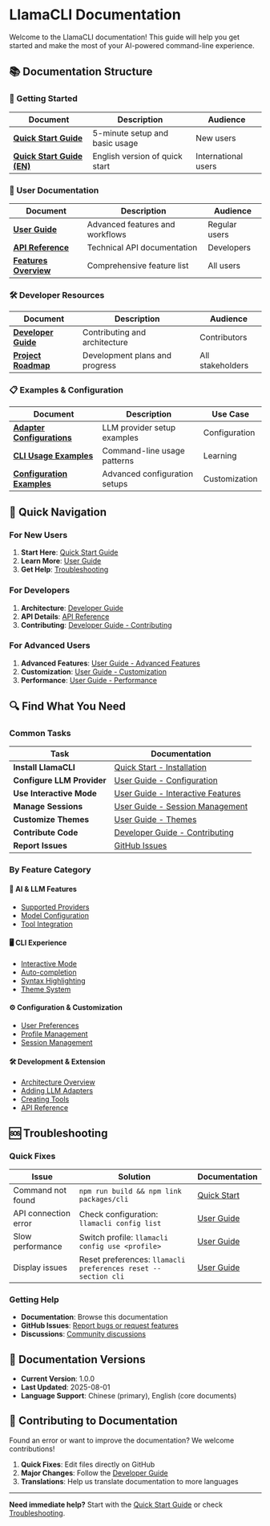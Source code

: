 # LlamaCLI Documentation

Welcome to the LlamaCLI documentation! This guide will help you get started and make the most of your AI-powered command-line experience.

## 📚 Documentation Structure

### 🚀 Getting Started

| Document                                           | Description                    | Audience            |
| -------------------------------------------------- | ------------------------------ | ------------------- |
| **[Quick Start Guide](../QUICK_START.md)**         | 5-minute setup and basic usage | New users           |
| **[Quick Start Guide (EN)](../QUICK_START_EN.md)** | English version of quick start | International users |

### 📖 User Documentation

| Document                              | Description                     | Audience      |
| ------------------------------------- | ------------------------------- | ------------- |
| **[User Guide](USER_GUIDE.md)**       | Advanced features and workflows | Regular users |
| **[API Reference](API_REFERENCE.md)** | Technical API documentation     | Developers    |
| **[Features Overview](FEATURES.md)**  | Comprehensive feature list      | All users     |

### 🛠️ Developer Resources

| Document                                  | Description                    | Audience         |
| ----------------------------------------- | ------------------------------ | ---------------- |
| **[Developer Guide](DEVELOPER_GUIDE.md)** | Contributing and architecture  | Contributors     |
| **[Project Roadmap](ROADMAP.md)**         | Development plans and progress | All stakeholders |

### 📋 Examples & Configuration

| Document                                                         | Description                   | Use Case      |
| ---------------------------------------------------------------- | ----------------------------- | ------------- |
| **[Adapter Configurations](examples/adapter-configurations.md)** | LLM provider setup examples   | Configuration |
| **[CLI Usage Examples](examples/cli-usage-examples.md)**         | Command-line usage patterns   | Learning      |
| **[Configuration Examples](examples/configuration-examples.md)** | Advanced configuration setups | Customization |

## 🎯 Quick Navigation

### For New Users

1. **Start Here**: [Quick Start Guide](../QUICK_START.md)
2. **Learn More**: [User Guide](USER_GUIDE.md)
3. **Get Help**: [Troubleshooting](#troubleshooting)

### For Developers

1. **Architecture**: [Developer Guide](DEVELOPER_GUIDE.md)
2. **API Details**: [API Reference](API_REFERENCE.md)
3. **Contributing**: [Developer Guide - Contributing](DEVELOPER_GUIDE.md#contributing)

### For Advanced Users

1. **Advanced Features**: [User Guide - Advanced Features](USER_GUIDE.md#advanced-tool-integration)
2. **Customization**: [User Guide - Customization](USER_GUIDE.md#customization--preferences)
3. **Performance**: [User Guide - Performance](USER_GUIDE.md#performance--security)

## 🔍 Find What You Need

### Common Tasks

| Task                       | Documentation                                                                      |
| -------------------------- | ---------------------------------------------------------------------------------- |
| **Install LlamaCLI**       | [Quick Start - Installation](../QUICK_START.md#installation-steps)                 |
| **Configure LLM Provider** | [User Guide - Configuration](USER_GUIDE.md#advanced-configuration)                 |
| **Use Interactive Mode**   | [User Guide - Interactive Features](USER_GUIDE.md#advanced-interactive-features)   |
| **Manage Sessions**        | [User Guide - Session Management](USER_GUIDE.md#advanced-chat--session-management) |
| **Customize Themes**       | [User Guide - Themes](USER_GUIDE.md#built-in-themes)                               |
| **Contribute Code**        | [Developer Guide - Contributing](DEVELOPER_GUIDE.md#contributing)                  |
| **Report Issues**          | [GitHub Issues](https://github.com/HaochenFa/Llama-CLI/issues)                     |

### By Feature Category

#### 🤖 AI & LLM Features

- [Supported Providers](USER_GUIDE.md#llm-provider-support)
- [Model Configuration](examples/adapter-configurations.md)
- [Tool Integration](USER_GUIDE.md#advanced-tool-integration)

#### 🖥️ CLI Experience

- [Interactive Mode](USER_GUIDE.md#advanced-interactive-features)
- [Auto-completion](USER_GUIDE.md#keyboard-shortcuts)
- [Syntax Highlighting](API_REFERENCE.md#syntax-highlighting)
- [Theme System](USER_GUIDE.md#built-in-themes)

#### ⚙️ Configuration & Customization

- [User Preferences](USER_GUIDE.md#customization--preferences)
- [Profile Management](USER_GUIDE.md#quick-profile-setup)
- [Session Management](USER_GUIDE.md#advanced-chat--session-management)

#### 🛠️ Development & Extension

- [Architecture Overview](DEVELOPER_GUIDE.md#architecture-overview)
- [Adding LLM Adapters](DEVELOPER_GUIDE.md#extension-points)
- [Creating Tools](DEVELOPER_GUIDE.md#extension-points)
- [API Reference](API_REFERENCE.md)

## 🆘 Troubleshooting

### Quick Fixes

| Issue                | Solution                                                      | Documentation                                     |
| -------------------- | ------------------------------------------------------------- | ------------------------------------------------- |
| Command not found    | `npm run build && npm link packages/cli`                      | [Quick Start](../QUICK_START.md#troubleshooting)  |
| API connection error | Check configuration: `llamacli config list`                   | [User Guide](USER_GUIDE.md#quick-troubleshooting) |
| Slow performance     | Switch profile: `llamacli config use <profile>`               | [User Guide](USER_GUIDE.md#quick-troubleshooting) |
| Display issues       | Reset preferences: `llamacli preferences reset --section cli` | [User Guide](USER_GUIDE.md#quick-troubleshooting) |

### Getting Help

- **Documentation**: Browse this documentation
- **GitHub Issues**: [Report bugs or request features](https://github.com/HaochenFa/Llama-CLI/issues)
- **Discussions**: [Community discussions](https://github.com/HaochenFa/Llama-CLI/discussions)

## 📝 Documentation Versions

- **Current Version**: 1.0.0
- **Last Updated**: 2025-08-01
- **Language Support**: Chinese (primary), English (core documents)

## 🤝 Contributing to Documentation

Found an error or want to improve the documentation? We welcome contributions!

1. **Quick Fixes**: Edit files directly on GitHub
2. **Major Changes**: Follow the [Developer Guide](DEVELOPER_GUIDE.md#contributing)
3. **Translations**: Help us translate documentation to more languages

---

**Need immediate help?** Start with the [Quick Start Guide](../QUICK_START.md) or check [Troubleshooting](#troubleshooting).
